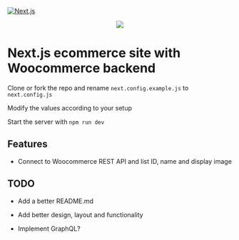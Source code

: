[![Next.js](https://assets.zeit.co/image/upload/v1538361091/repositories/next-js/next-js.png)](https://nextjs.org)

<p align="center">
  <a aria-label="Vercel logo" href="https://github.com/zeit">
    <img src="https://img.shields.io/badge/MADE%20BY%20Vercel-000000.svg?style=for-the-badge&logo=ZEIT&labelColor=000000&logoWidth=20">
  </a>

</p>

# Next.js ecommerce site with Woocommerce backend

Clone or fork the repo and rename ```next.config.example.js``` to ```next.config.js```

Modify the values according to your setup

Start the server with ```npm run dev ```

## Features

- Connect to Woocommerce REST API and list ID, name and display image

## TODO

- Add a better README.md

- Add better design, layout and functionality

- Implement GraphQL?





